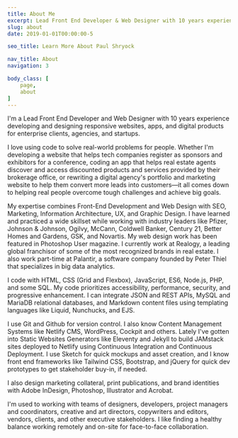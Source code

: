 ```yaml
---
title: About Me
excerpt: Lead Front End Developer & Web Designer with 10 years experience building websites, apps, and digital products for enterprise clients, agencies & startups.
slug: about
date: 2019-01-01T00:00:00-5

seo_title: Learn More About Paul Shryock

nav_title: About
navigation: 3

body_class: [
	page,
	about
]
---
```


I'm a Lead Front End Developer and Web Designer with 10 years experience developing and designing responsive websites, apps, and digital products for enterprise clients, agencies, and startups.

I love using code to solve real-world problems for people. Whether I'm developing a website that helps tech companies register as sponsors and exhibitors for a conference, coding an app that helps real estate agents discover and access discounted products and services provided by their brokerage office, or rewriting a digital agency's portfolio and marketing website to help them convert more leads into customers&mdash;it all comes down to helping real people overcome tough challenges and achieve big goals.

My expertise combines Front-End Development and Web Design with SEO, Marketing, Information Architecture, UX, and Graphic Design. I have learned and practiced a wide skillset while working with industry leaders like Pfizer, Johnson & Johnson, Ogilvy, McCann, Coldwell Banker, Century 21, Better Homes and Gardens, GSK, and Novartis. My web design work has been featured in Photoshop User magazine. I currently work at Realogy, a leading global franchisor of some of the most recognized brands in real estate. I also work part-time at Palantir, a software company founded by Peter Thiel that specializes in big data analytics.

I code with HTML, CSS (Grid and Flexbox), JavaScript, ES6, Node.js, PHP, and some SQL. My code prioritizes accessibility, performance, security, and progressive enhancement. I can integrate JSON and REST APIs, MySQL and MariaDB relational databases, and Markdown content files using templating languages like Liquid, Nunchucks, and EJS.

I use Git and Github for version control. I also know Content Management Systems like Netlify CMS, WordPress, Cockpit and others. Lately I've gotten into Static Websites Generators like Eleventy and Jekyll to build JAMstack sites deployed to Netlify using Continuous Integration and Continuous Deployment. I use Sketch for quick mockups and asset creation, and I know front end frameworks like Tailwind CSS, Bootstrap, and jQuery for quick dev prototypes to get stakeholder buy-in, if needed.

I also design marketing collateral, print publications, and brand identities with Adobe InDesign, Photoshop, Illustrator and Acrobat.

I'm used to working with teams of designers, developers, project managers and coordinators, creative and art directors, copywriters and editors, vendors, clients, and other executive stakeholders. I like finding a healthy balance working remotely and on-site for face-to-face collaboration.